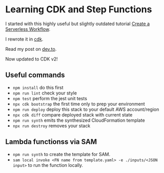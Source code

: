 # Learning CDK and Step Functions

I started with this highly useful but slightly outdated tutorial [Create a Serverless Workflow](https://aws.amazon.com/getting-started/tutorials/create-a-serverless-workflow-step-functions-lambda/).

I rewrote it in [cdk](https://aws.amazon.com/cdk/).

Read my post on [dev.to](https://dev.to/elthrasher/exploring-aws-cdk-step-functions-1d1e).

Now updated to CDK v2!

## Useful commands

- `npm install` do this first
- `npm run lint` check your style
- `npm test` perform the jest unit tests
- `npx cdk bootstrap` the first time only to prep your environment
- `npm run deploy` deploy this stack to your default AWS account/region
- `npx cdk diff` compare deployed stack with current state
- `npm run synth` emits the synthesized CloudFormation template
- `npx run destroy` removes your stack

## Lambda functionss via SAM

- `npm run synth` to create the template for SAM.
- `sam local invoke <FN name from template.yaml> -e ./inputs/<JSON input>` to run the function locally.
